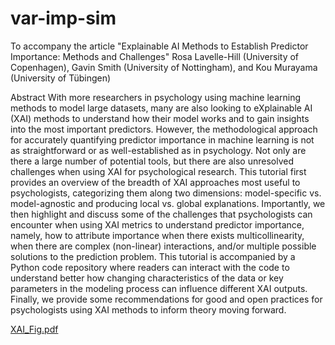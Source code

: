# var-imp-sim
To accompany the article "Explainable AI Methods to Establish Predictor Importance: Methods and Challenges"
Rosa Lavelle-Hill (University of Copenhagen), Gavin Smith (University of Nottingham), and Kou Murayama (University of Tübingen)

Abstract
With more researchers in psychology using machine learning methods to model large datasets, many are also looking to eXplainable AI (XAI) methods to understand how their model works and to gain insights into the most important predictors. However, the methodological approach for accurately quantifying predictor importance in machine learning is not as straightforward or as well-established as in psychology. Not only are there a large number of potential tools, but there are also unresolved challenges when using XAI for psychological research. This tutorial first provides an overview of the breadth of XAI approaches most useful to psychologists, categorizing them along two dimensions: model-specific vs. model-agnostic and producing local vs. global explanations. Importantly, we then highlight and discuss some of the challenges that psychologists can encounter when using XAI metrics to understand predictor importance, namely, how to attribute importance when there exists multicollinearity, when there are complex (non-linear) interactions, and/or multiple possible solutions to the prediction problem. This tutorial is accompanied by a Python code repository where readers can interact with the code to understand better how changing characteristics of the data or key parameters in the modeling process can influence different XAI outputs. Finally, we provide some recommendations for good and open practices for psychologists using XAI methods to inform theory moving forward.

[XAI_Fig.pdf](https://github.com/Rosa-Lavelle-Hill/var-imp-sim/files/13587126/XAI_Fig.pdf)
